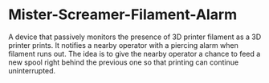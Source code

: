 # Mister-Screamer-Filament-Alarm
A device that passively monitors the presence of 3D printer filament as a 3D printer prints.  It notifies a nearby operator with a piercing alarm when filament runs out.  The idea is to give the nearby operator a chance to feed a new spool right behind the previous one so that printing can continue uninterrupted.
